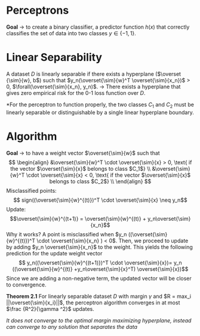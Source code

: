 # Perceptrons

**Goal**
$\rightarrow$ to create a binary classifier, a predictor function $h(x)$ that correctly classifies the set of data into two classes $y \in \{-1,1\}$.
# Linear Separability

A dataset $D$ is linearly separable if there exists a hyperplane ($\overset {\sim}{w}, b$) such that $y_n(\overset{\sim}{w}^T \overset{\sim}{x_n})$ > 0, $\forall(\overset{\sim}{x_n}, y_n)$. 
$\rightarrow$ There exists a hyperplane that gives zero empirical risk for the 0-1 loss function over $D$.

*For the perceptron to function properly, the two classes $C_1$ and $C_2$ must be linearly separable or distinguishable by a single linear hyperplane boundary.

# Algorithm

**Goal** $\rightarrow$ to have a weight vector $\overset{\sim}{w}$ such that 
$$
\begin{align}
	&\overset{\sim}{w}^T \cdot \overset{\sim}{x} > 0, \text{ if the vector $\overset{\sim}{x}$ belongs to class $C_1$} \\
	&\overset{\sim}{w}^T \cdot \overset{\sim}{x} < 0, \text{ if the vector $\overset{\sim}{x}$ belongs to class $C_2$} \\
\end{align}
$$
Misclassified points:
$$ sign((\overset{\sim}{w}^{(t)})^T \cdot \overset{\sim}{x} \neq y_n$$
Update:
$$\overset{\sim}{w}^{(t+1)} = \overset{\sim}{w}^{(t)} + y_n\overset{\sim}{x_n}$$
Why it works?
A point is misclassified when $y_n  ((\overset{\sim}{w}^{(t)})^T \cdot \overset{\sim}{x_n} ) < 0$. Then, we proceed to update by adding $y_n \overset{\sim}{x_n}$ to the weight. This yields the following prediction for the update weight vector 
$$ y_n((\overset{\sim}{w}^{(t+1)})^T \cdot \overset{\sim}{x})=
y_n ((\overset{\sim}{w}^{(t)} +y_n\overset{\sim}{x}^T) \overset{\sim}{x})$$
Since we are adding a non-negative term, the updated vector will be closer to convergence.

**Theorem 2.1**
For linearly separable dataset $D$ with margin $\gamma$ and $R = max_i ||\overset{\sim}{x_i}||$, the perceptron algorithm converges in at most $\frac {R^2}{\gamma ^2}$ updates.

*It does not converge to the optimal margin maximizing hyperplane, instead can converge to any solution that separates the data*

